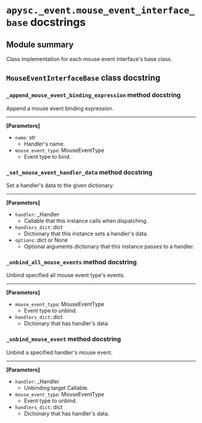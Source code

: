 # `apysc._event.mouse_event_interface_base` docstrings

## Module summary

Class implementation for each mouse event interface's base class.

## `MouseEventInterfaceBase` class docstring

### `_append_mouse_event_binding_expression` method docstring

Append a mouse event binding expression.<hr>

**[Parameters]**

- `name`: str
  - Handler's name.
- `mouse_event_type`: MouseEventType
  - Event type to bind.

### `_set_mouse_event_handler_data` method docstring

Set a handler's data to the given dictionary.<hr>

**[Parameters]**

- `handler`: _Handler
  - Callable that this instance calls when dispatching.
- `handlers_dict`: dict
  - Dictionary that this instance sets a handler's data.
- `options`: dict or None
  - Optional arguments dictionary that this instance passes to a handler.

### `_unbind_all_mouse_events` method docstring

Unbind specified all mouse event type's events.<hr>

**[Parameters]**

- `mouse_event_type`: MouseEventType
  - Event type to unbind.
- `handlers_dict`: dict
  - Dictionary that has handler's data.

### `_unbind_mouse_event` method docstring

Unbind a specified handler's mouse event.<hr>

**[Parameters]**

- `handler`: _Handler
  - Unbinding target Callable.
- `mouse_event_type`: MouseEventType
  - Event type to unbind.
- `handlers_dict`: dict
  - Dictionary that has handler's data.